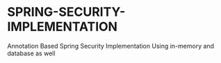 # SPRING-SECURITY-IMPLEMENTATION
Annotation Based Spring Security Implementation Using in-memory and database as well
